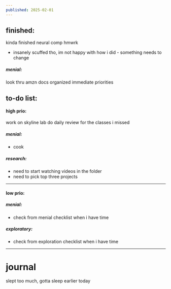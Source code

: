 ```yaml
---
published: 2025-02-01
---
```

## finished:

kinda finished neural comp hmwrk
- insanely scuffed tho, im not happy with how i did - something needs to change

##### menial:
look thru amzn docs
organized immediate priorities
## to-do list:

#### high prio:

work on skyline lab
do daily review for the classes i missed
##### menial:
- cook 

##### research:
- need to start watching videos in the folder
- need to pick top three projects

----

#### low prio:
##### menial:
- check from menial checklist when i have time

##### exploratory:
- check from exploration checklist when i have time


---
# journal

slept too much, gotta sleep earlier today